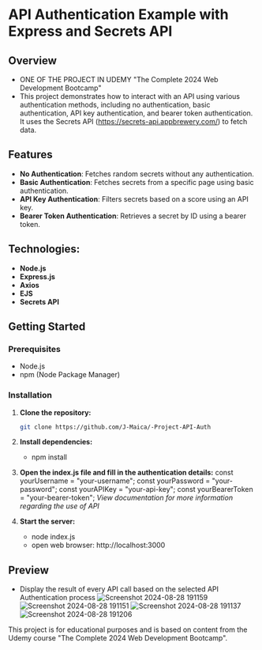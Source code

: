 # API Authentication Example with Express and Secrets API

## Overview
- ONE OF THE PROJECT IN UDEMY "The Complete 2024 Web Development Bootcamp"
- This project demonstrates how to interact with an API using various authentication methods, including no authentication, basic authentication, API key authentication, and bearer token authentication. It uses the Secrets API (https://secrets-api.appbrewery.com/) to fetch data.

## Features
- **No Authentication**: Fetches random secrets without any authentication.
- **Basic Authentication**: Fetches secrets from a specific page using basic authentication.
- **API Key Authentication**: Filters secrets based on a score using an API key.
- **Bearer Token Authentication**: Retrieves a secret by ID using a bearer token.

## Technologies:
- **Node.js**
- **Express.js**
- **Axios**
- **EJS**
- **Secrets API**

## Getting Started

### Prerequisites
- Node.js
- npm (Node Package Manager)

### Installation

1. **Clone the repository:**

   ```bash
   git clone https://github.com/J-Maica/-Project-API-Auth

2. **Install dependencies:**
   - npm install

3. **Open the index.js file and fill in the authentication details:**
   const yourUsername = "your-username";
   const yourPassword = "your-password";
   const yourAPIKey = "your-api-key";
   const yourBearerToken = "your-bearer-token";
   _View documentation for more information regarding the use of API_ 
     
4. **Start the server:**
   - node index.js
   - open web browser: http://localhost:3000
  
## Preview   
   - Display the result of every API call based on the selected API Authentication process
![Screenshot 2024-08-28 191159](https://github.com/user-attachments/assets/431c3542-9a57-4ded-8a66-c0931d71bc1a)
![Screenshot 2024-08-28 191151](https://github.com/user-attachments/assets/5dc3387c-b2d2-4144-a51f-f210dec9ca58)
![Screenshot 2024-08-28 191137](https://github.com/user-attachments/assets/6e6de053-28c1-49df-922b-111ed47549fd)
![Screenshot 2024-08-28 191206](https://github.com/user-attachments/assets/8f189f93-d595-43ff-ad96-b2a8594889fc)


This project is for educational purposes and is based on content from the Udemy course "The Complete 2024 Web Development Bootcamp".

